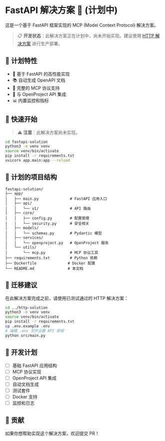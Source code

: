 # FastAPI 解决方案 🚧 (计划中)

这是一个基于 FastAPI 框架实现的 MCP (Model Context Protocol) 解决方案。

> 📋 **开发状态**：此解决方案正在计划中，尚未开始实现。建议使用 [HTTP 解决方案](../http-solution/) 进行生产部署。

## 🎯 计划特性

- 🚀 基于 FastAPI 的高性能实现
- 📚 自动生成 OpenAPI 文档
- 🔧 完整的 MCP 协议支持
- 🔗 与 OpenProject API 集成
- 📊 内置监控和指标

## 🚀 快速开始

> ⚠️ **注意**：此解决方案尚未实现。

```bash
cd fastapi-solution
python3 -m venv venv
source venv/bin/activate
pip install -r requirements.txt
uvicorn app.main:app --reload
```

## 📁 计划的项目结构

```
fastapi-solution/
├── app/
│   ├── main.py              # FastAPI 应用入口
│   ├── api/
│   │   └── v1/              # API 路由
│   ├── core/
│   │   ├── config.py        # 配置管理
│   │   └── security.py      # 安全相关
│   ├── models/
│   │   └── schemas.py       # Pydantic 模型
│   ├── services/
│   │   └── openproject.py   # OpenProject 服务
│   └── utils/
│       └── mcp.py           # MCP 协议工具
├── requirements.txt         # Python 依赖
├── Dockerfile              # Docker 配置
└── README.md               # 本文档
```

## 🔄 迁移建议

在此解决方案完成之前，请使用已测试通过的 HTTP 解决方案：

```bash
cd ../http-solution
python3 -m venv venv
source venv/bin/activate
pip install -r requirements.txt
cp .env.example .env
# 编辑 .env 文件设置 API 密钥
python src/main.py
```

## 📝 开发计划

- [ ] 基础 FastAPI 应用结构
- [ ] MCP 协议实现
- [ ] OpenProject API 集成
- [ ] 自动文档生成
- [ ] 测试套件
- [ ] Docker 支持
- [ ] 监控和日志

## 🤝 贡献

如果你想帮助实现这个解决方案，欢迎提交 PR！
